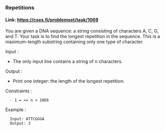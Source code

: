 ### Repetitions

#### Link: https://cses.fi/problemset/task/1069

You are given a DNA sequence: a string consisting of characters A, C, G, and T. Your task is to find
the longest repetition in the sequence. This is a maximum-length substring containing only one type of character.

Input :
  - The only input line contains a string of n characters.

Output :
  - Print one integer: the length of the longest repetition.

Constraints :
```
  - 1 = <= n < 10E6
```

Example :
```
  Input: ATTCGGGA
  Output: 3
```
